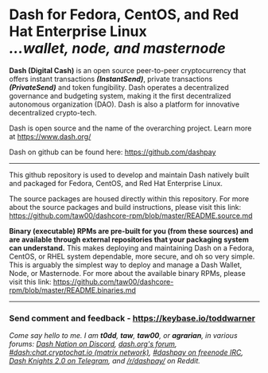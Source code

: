# Dash for Fedora, CentOS, and Red Hat Enterprise Linux<br />_...wallet, node, and masternode_

**Dash (Digital Cash)** is an open source peer-to-peer cryptocurrency that
offers instant transactions _**(InstantSend)**_, private transactions
***(PrivateSend)*** and token fungibility. Dash operates a decentralized
governance and budgeting system, making it the first decentralized autonomous
organization (DAO). Dash is also a platform for innovative decentralized
crypto-tech.

Dash is open source and the name of the overarching project. Learn more
at https://www.dash.org/

Dash on github can be found here: https://github.com/dashpay

---

This github repository is used to develop and maintain Dash natively built
and packaged for Fedora, CentOS, and Red Hat Enterprise Linux.

The source packages are housed directly within this repository. For more about
the source packages and build instructions, please visit this link:
<https://github.com/taw00/dashcore-rpm/blob/master/README.source.md>

**Binary (executable) RPMs are pre-built for you (from these sources) and are
available through external repositories that your packaging system can
understand.** This makes deploying and maintaining Dash on a Fedora, CentOS, or
RHEL system dependable, more secure, and oh so very simple. This is arguably
the simplest way to deploy and manage a Dash Wallet, Node, or Masternode. For
more about the available binary RPMs, please visit this link:
<https://github.com/taw00/dashcore-rpm/blob/master/README.binaries.md>

---

### Send comment and feedback - <https://keybase.io/toddwarner>

_Come say hello to me. I am **t0dd**, **taw**, **taw00**, or **agrarian**, in various forums:
[Dash Nation on Discord](https://dashchat.org/),
[dash.org's forum](https://www.dash.org/forum/),
[#dash:chat.cryptochat.io (matrix network)](https://riot.im/app/#/room/#dash:chat.cryptochat.io),
[#dashpay on freenode IRC](http://freenode.net/),
[Dash Knights 2.0 on Telegram](https://web.telegram.org/#/im?p=@DashDigitalCash), and
[/r/dashpay/](https://www.reddit.com/r/dashpay) on Reddit._
